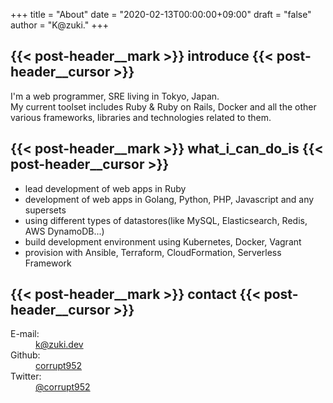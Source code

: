 +++
title = "About"
date = "2020-02-13T00:00:00+09:00"
draft = "false"
author = "K@zuki."
+++

## {{< post-header__mark >}} introduce {{< post-header__cursor >}}

I'm a web programmer, SRE living in Tokyo, Japan.  
My current toolset includes Ruby & Ruby on Rails, Docker and all the other various frameworks, libraries and technologies related to them.

## {{< post-header__mark >}} what_i_can_do_is {{< post-header__cursor >}}

* lead development of web apps in Ruby
* development of web apps in Golang, Python, PHP, Javascript and any supersets
* using different types of datastores(like MySQL, Elasticsearch, Redis, AWS DynamoDB...)
* build development environment using Kubernetes, Docker, Vagrant
* provision with Ansible, Terraform, CloudFormation, Serverless Framework

## {{< post-header__mark >}} contact {{< post-header__cursor >}}

<dl class="dl dl-vertical">
  <dt>E-mail:</dt>
  <dd>
	<a href="mailto:k@zuki.dev"><i class="icon fa fa-envelope"></i>k@zuki.dev</a>
  </dd>

  <dt>Github:</dt>
  <dd>
	<a href="http://github.com/corrupt952"><i class="icon fa fa-github"></i> corrupt952</a>
  </dd>

  <dt>Twitter:</dt>
  <dd>
	<a href="https://twitter.com/corrupt952"><i class="icon fa fa-twitter"></i> @corrupt952</a>
  </dd>
</dl>
